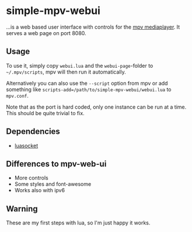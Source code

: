 # simple-mpv-webui
...is a web based user interface with controls for the [mpv mediaplayer](https://mpv.io/). It serves a web page on port 8080.

## Usage
To use it, simply copy `webui.lua` and the `webui-page`-folder to `~/.mpv/scripts`, mpv will then run it automatically.

Alternatively you can also use the `--script` option from mpv or add something like `scripts-add=/path/to/simple-mpv-webui/webui.lua` to `mpv.conf`.

Note that as the port is hard coded, only one instance can be run at a time. This should be quite trivial to fix.

## Dependencies
 - [luasocket](https://github.com/diegonehab/luasocket)

## Differences to mpv-web-ui
 - More controls
 - Some styles and font-awesome
 - Works also with ipv6

## Warning
These are my first steps with lua, so I'm just happy it works.
